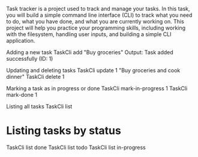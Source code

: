 Task tracker is a project used to track and manage your tasks. In this task, you will build a simple command line interface (CLI) to track what you need to do, what you have done, and what you are currently working on. This project will help you practice your programming skills, including working with the filesystem, handling user inputs, and building a simple CLI application.

Adding a new task
TaskCli add "Buy groceries"
Output: Task added successfully (ID: 1)

Updating and deleting tasks
TaskCli update 1 "Buy groceries and cook dinner"
TaskCli delete 1

Marking a task as in progress or done
TaskCli mark-in-progress 1
TaskCli mark-done 1

Listing all tasks
TaskCli list

# Listing tasks by status
TaskCli list done
TaskCli list todo
TaskCli list in-progress
